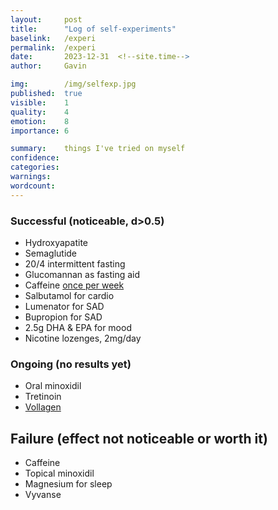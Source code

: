 ```yaml
---
layout:     post
title:      "Log of self-experiments"
baselink:   /experi
permalink:  /experi
date:       2023-12-31  <!--site.time-->
author:     Gavin

img:        /img/selfexp.jpg
published:  true
visible:    1
quality:    4
emotion:    8
importance: 6

summary:    things I've tried on myself
confidence: 
categories: 
warnings:   
wordcount:      
---
```


### Successful (noticeable, d>0.5)

* Hydroxyapatite
* Semaglutide
* 20/4 intermittent fasting
* Glucomannan as fasting aid
* Caffeine <a href="/stims">once per week</a>
* Salbutamol for cardio
* Lumenator for SAD
* Bupropion for SAD
* 2.5g DHA & EPA for mood
* Nicotine lozenges, 2mg/day


### Ongoing (no results yet)

* Oral minoxidil
* Tretinoin 
* [Vollagen](https://www.vegetology.com/supplements/vollagen)


## Failure (effect not noticeable or worth it)

* Caffeine
* Topical minoxidil
* Magnesium for sleep
* Vyvanse


<br>



<!-- factorial analysis of supplements.
No external validity sought.

Caffeine sends some people to sleep.

Index
1. Books per month
2. #pomodoros
3. Self-rated productivity
4. Sleep quality
5. Fluid cognition
    RAPM
    DNB
    backward digit span
    Cambridge Brain Sciences?


Need

* EEG (when sleep on side)




## Chems
Modafinil
Nicotine
Flow
Theanine
Caffeine -->